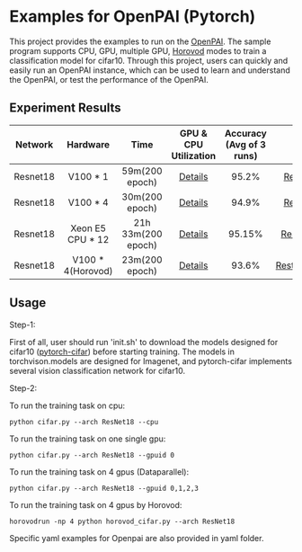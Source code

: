 # Examples for OpenPAI (Pytorch)
This project provides the examples to run on the [OpenPAI](https://github.com/microsoft/pai). The sample program supports CPU, GPU, multiple GPU, [Horovod](https://github.com/horovod/horovod) modes to train a classification model for cifar10. Through this project, users can quickly and easily run an OpenPAI instance, which can be used to learn and understand the OpenPAI, or test the performance of the OpenPAI.

## Experiment Results
| Network | Hardware | Time |GPU & CPU Utilization | Accuracy (Avg of 3 runs) | Yaml Example|
| :----:| :----: | :----: | :----: | :----: | :----: |
| Resnet18 | V100 * 1 | 59m(200 epoch) | [Details](metrics/Resnet18_1gpu.jpg) | 95.2% | [Resnet18_1gpu.yaml](yaml/Resnet18_1gpu.yaml) |
| Resnet18 | V100 * 4 | 30m(200 epoch) | [Details](metrics/Resnet18_4gpus.jpg) | 94.9% | [Resnet18_4gpu.yaml](yaml/Resnet18_4gpu.yaml) |
| Resnet18 | Xeon E5 CPU  * 12| 21h 33m(200 epoch) | [Details](metrics/Resnet18_12cpu.jpg) | 95.15% | [Resnet18_12cpu.yaml](yaml/Resnet18_12cpu.yaml)
| Resnet18 | V100 * 4(Horovod) | 23m(200 epoch) | [Details](metrics/Resnet18_horovod.jpg) | 93.6% | [Restnet18_horovod.yaml](yaml/Resnet18_horovod.yaml)

## Usage

Step-1: 

First of all, user should run 'init.sh' to download the models designed for cifar10 ([pytorch-cifar](https://github.com/kuangliu/pytorch-cifar)) before starting training. The models in torchvison.models are designed for Imagenet, and pytorch-cifar implements several vision classification network for cifar10.

Step-2:

To run the training task on cpu:
```
python cifar.py --arch ResNet18 --cpu
```

To run the training task on one single gpu:
```
python cifar.py --arch ResNet18 --gpuid 0
```

To run the training task on 4 gpus (Dataparallel):
```
python cifar.py --arch ResNet18 --gpuid 0,1,2,3
```

To run the training task on 4 gpus by Horovod:
```
horovodrun -np 4 python horovod_cifar.py --arch ResNet18
```

Specific yaml examples for Openpai are also provided in yaml folder.